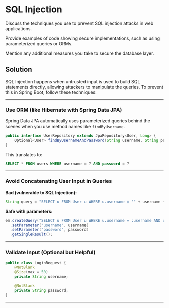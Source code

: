 # SQL Injection

Discuss the techniques you use to prevent SQL injection attacks in web applications.

Provide examples of code showing secure implementations, such as using parameterized queries or ORMs.

Mention any additional measures you take to secure the database layer.

## Solution


SQL Injection happens when untrusted input is used to build SQL statements directly, allowing attackers to manipulate the queries. To prevent this in Spring Boot, follow these techniques:

---

###  Use ORM (like Hibernate with Spring Data JPA)

Spring Data JPA automatically uses parameterized queries behind the scenes when you use method names like `findByUsername`.

```java
public interface UserRepository extends JpaRepository<User, Long> {
    Optional<User> findByUsernameAndPassword(String username, String password);
}
```

This translates to:
```sql
SELECT * FROM users WHERE username = ? AND password = ?
```

---

### Avoid Concatenating User Input in Queries

**Bad (vulnerable to SQL Injection):**
```java
String query = "SELECT u FROM User u WHERE u.username = '" + username + "' AND u.password = '" + password + "'";
```

**Safe with parameters:**
```java
em.createQuery("SELECT u FROM User u WHERE u.username = :username AND u.password = :password", User.class)
  .setParameter("username", username)
  .setParameter("password", password)
  .getSingleResult();
```

---

### Validate Input (Optional but Helpful)

```java
public class LoginRequest {
    @NotBlank
    @Size(max = 50)
    private String username;

    @NotBlank
    private String password;
}
```

---
